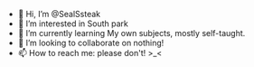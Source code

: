 - 👋 Hi, I’m @SealSsteak
- 👀 I’m interested in South park
- 🌱 I’m currently learning My own subjects, mostly self-taught.
- 💞️ I’m looking to collaborate on nothing!
- 📫 How to reach me: please don't! >_<

<!---
SealSsteak/SealSsteak is a ✨ special ✨ repository because its `README.md` (this file) appears on your GitHub profile.
You can click the Preview link to take a look at your changes.
--->
